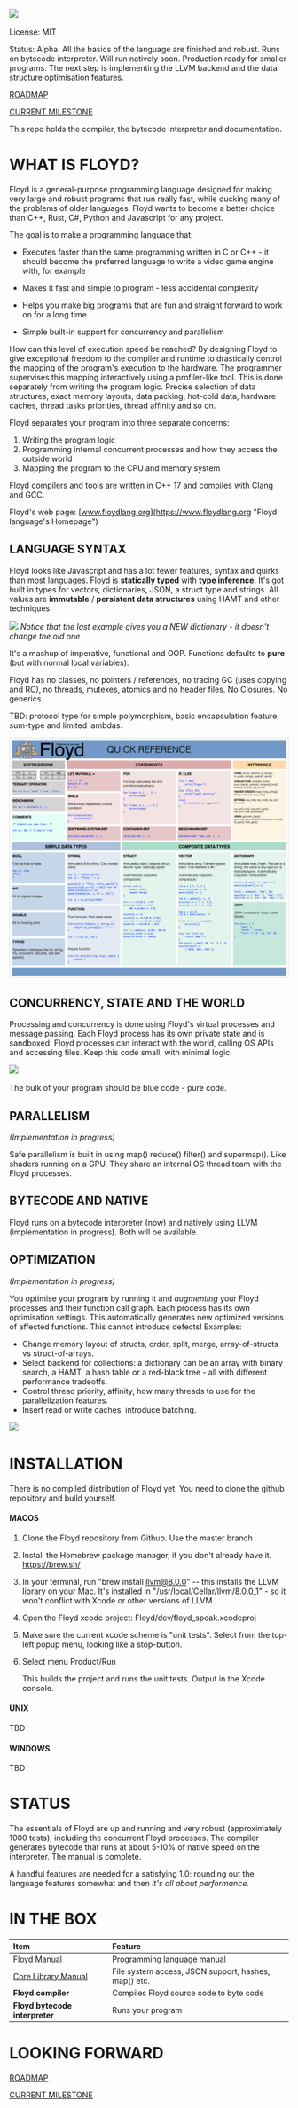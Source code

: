 ![](floyd_logo_banner.png)

License: MIT

Status: Alpha. All the basics of the language are finished and robust. Runs on bytecode interpreter. Will run natively soon. Production ready for smaller programs. The next step is implementing the LLVM backend and the data structure optimisation features.

[ROADMAP](https://github.com/marcusz/floyd/projects/1 "Floyd Roadmap")

[CURRENT MILESTONE](https://github.com/marcusz/floyd/projects/4 "Milestone 2")

This repo holds the compiler, the bytecode interpreter and documentation.


# WHAT IS FLOYD?

Floyd is a general-purpose programming language designed for making very large and robust programs that run really fast, while ducking many of the problems of older languages. Floyd wants to become a better choice than C++, Rust, C#, Python and Javascript for any project.

The goal is to make a programming language that:

- Executes faster than the same programming written in C or C++ - it should become the preferred language to write a video game engine with, for example

- Makes it fast and simple to program - less accidental complexity

- Helps you make big programs that are fun and straight forward to work on for a long time

- Simple built-in support for concurrency and parallelism

How can this level of execution speed be reached? By designing Floyd to give exceptional freedom to the compiler and runtime to drastically control the mapping of the program's execution to the hardware. The programmer supervises this mapping interactively using a profiler-like tool. This is done separately from writing the program logic. Precise selection of data structures, exact memory layouts, data packing, hot-cold data, hardware caches, thread tasks priorities, thread affinity and so on.

Floyd separates your program into three separate concerns:

1. Writing the program logic
2. Programming internal concurrent processes and how they access the outside world
3. Mapping the program to the CPU and memory system

Floyd compilers and tools are written in C++ 17 and compiles with Clang and GCC.

Floyd's web page: [www.floydlang.org](https://www.floydlang.org "Floyd language's Homepage")



## LANGUAGE SYNTAX

Floyd looks like Javascript and has a lot fewer features, syntax and quirks than most languages. Floyd is **statically typed** with **type inference**. It's got built in types for vectors, dictionaries, JSON, a struct type and strings. All values are **immutable** / **persistent data structures** using HAMT and other techniques.


![](floyd_snippets.png)
*Notice that the last example gives you a NEW dictionary - it doesn't change the old one*

It's a mashup of imperative, functional and OOP. Functions defaults to **pure** (but with normal local variables).

Floyd has no classes, no pointers / references, no tracing GC (uses copying and RC), no threads, mutexes, atomics and no header files. No Closures. No generics.

TBD: protocol type for simple polymorphism, basic encapsulation feature, sum-type and limited lambdas.

![](floyd_quick_reference.png)



## CONCURRENCY, STATE AND THE WORLD

Processing and concurrency is done using Floyd's virtual processes and message passing. Each Floyd process has its own private state and is sandboxed. Floyd processes can interact with the world, calling OS APIs and accessing files. Keep this code small, with minimal logic.

![](floyd_container_example.png)

The bulk of your program should be blue code - pure code.

## PARALLELISM

*(Implementation in progress)*

Safe parallelism is built in using map() reduce() filter() and supermap(). Like shaders running on a GPU. They share an internal OS thread team with the Floyd processes.



## BYTECODE AND NATIVE

Floyd runs on a bytecode interpreter (now) and natively using LLVM (implementation in progress). Both will be available.



## OPTIMIZATION

*(Implementation in progress)*

You optimise your program by running it and *augmenting* your Floyd processes and their function call graph. Each process has its own optimisation settings. This automatically generates new optimized versions of affected functions. This cannot introduce defects! Examples:


- Change memory layout of structs, order, split, merge, array-of-structs vs struct-of-arrays.
- Select backend for collections: a dictionary can be an array with binary search, a HAMT, a hash table or a red-black tree - all with different performance tradeoffs.
- Control thread priority, affinity, how many threads to use for the parallelization features.
- Insert read or write caches, introduce batching.

![](floyd_optimization.png)

# INSTALLATION

There is no compiled distribution of Floyd yet. You need to clone the github repository and build yourself.

#### MACOS

1. Clone the Floyd repository from Github. Use the master branch

2. Install the Homebrew package manager, if you don't already have it. https://brew.sh/

3. In your terminal, run "brew install llvm@8.0.0" -- this installs the LLVM library on your Mac. It's installed in "/usr/local/Cellar/llvm/8.0.0_1" - so it won't conflict with Xcode or other versions of LLVM.

4. Open the Floyd xcode project: Floyd/dev/floyd_speak.xcodeproj

5. Make sure the current xcode scheme is "unit tests". Select from the top-left popup menu, looking like a stop-button.

6. Select menu Product/Run

	This builds the project and runs the unit tests. Output in the Xcode console.
	
#### UNIX

TBD


#### WINDOWS

TBD


# STATUS

The essentials of Floyd are up and running and very robust (approximately 1000 tests), including the concurrent Floyd processes. The compiler generates bytecode that runs at about 5-10% of native speed on the interpreter. The manual is complete.

A handful features are needed for a satisfying 1.0: rounding out the language features somewhat and then *it's all about performance*.


# IN THE BOX

|Item				| Feature	
|:---				|:---
| [Floyd Manual](floyd_manual/floyd_manual.md) | Programming language manual
| [Core Library Manual](floyd_manual/floyd_speak_corelibs.md) | File system access, JSON support, hashes, map() etc.
| **Floyd compiler** | Compiles Floyd source code to byte code
| **Floyd bytecode interpreter**	|Runs your program



# LOOKING FORWARD

[ROADMAP](https://github.com/marcusz/floyd/projects/1 "Floyd Roadmap")

[CURRENT MILESTONE](https://github.com/marcusz/floyd/projects/4 "Milestone 2")
